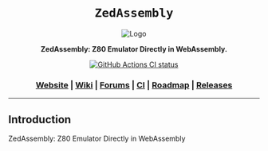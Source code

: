 <div align="center">

  <h1><code>ZedAssembly</code></h1>

  <img src="" alt="Logo">

  <p>
    <strong>ZedAssembly: Z80 Emulator Directly in WebAssembly.</strong>
  </p>

  <p>
    <a href="https://github.com/VioletVillain/ZedAssembly/actions"><img alt="GitHub Actions CI status" src="https://github.com/VioletVillain/ZedAssembly/workflows/ZedAssembly/badge.svg"></a>
  </p>

  <h3>
    <a href="https://VioletVillain.github.io/ZedAssembly/">Website</a>
    <span> | </span>
    <a href="https://github.com/VioletVillain/ZedAssembly/wiki">Wiki</a>
    <span> | </span>
    <a href="https://github.com/VioletVillain/ZedAssembly/issues">Forums</a>
    <span> | </span>
    <a href="https://github.com/VioletVillain/ZedAssembly/actions">CI</a>
    <span> | </span>
    <a href="https://github.com/VioletVillain/ZedAssembly/projects">Roadmap</a>
    <span> | </span>
    <a href="https://github.com/VioletVillain/ZedAssembly/releases">Releases</a>
  </h3>
  
</div>

***

## Introduction
ZedAssembly: Z80 Emulator Directly in WebAssembly
